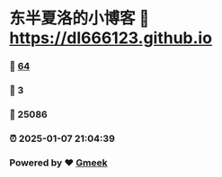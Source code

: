 # 东半夏洛的小博客 :link: https://dl666123.github.io 
### :page_facing_up: [64](https://dl666123.github.io/tag.html) 
### :speech_balloon: 3 
### :hibiscus: 25086 
### :alarm_clock: 2025-01-07 21:04:39 
### Powered by :heart: [Gmeek](https://github.com/Meekdai/Gmeek)
